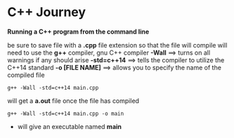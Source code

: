 # C++ Journey

**Running a C++ program from the command line**

be sure to save file with a **.cpp** file extension so that the file will compile
will need to use the **g++** compiler, gnu C++ compiler
**-Wall** ==> turns on all warnings if any should arise
**-std=c++14** ==> tells the compiler to utilize the C++14 standard
**-o [FILE NAME]** ==> allows you to specify the name of the compiled file

```
g++ -Wall -std=c++14 main.cpp
```

will get a **a.out** file once the file has compiled

```
g++ -Wall -std=c++14 main.cpp -o main
```
* will give an executable named **main**



